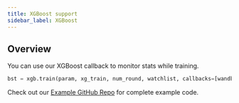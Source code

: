 ```yaml
---
title: XGBoost support
sidebar_label: XGBoost
---
```


## Overview

You can use our XGBoost callback to monitor stats while training.
```python
bst = xgb.train(param, xg_train, num_round, watchlist, callbacks=[wandb.xgboost.wandb_callback()])
```

Check out our [Example GitHub Repo](https://github.com/wandb/examples) for complete example code.